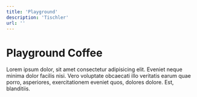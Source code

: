 ```yaml
---
title: 'Playground'
description: 'Tischler'
url: ''
---
```


# Playground Coffee

Lorem ipsum dolor, sit amet consectetur adipisicing elit. Eveniet neque minima dolor facilis nisi. Vero voluptate obcaecati illo veritatis earum quae porro, asperiores, exercitationem eveniet quos, dolores dolore. Est, blanditiis.
